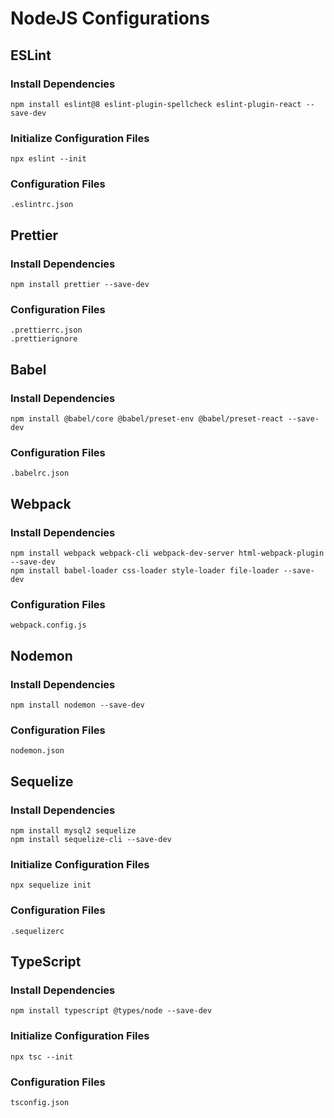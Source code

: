 # NodeJS Configurations

## ESLint

### Install Dependencies

    npm install eslint@8 eslint-plugin-spellcheck eslint-plugin-react --save-dev

### Initialize Configuration Files

    npx eslint --init

### Configuration Files

    .eslintrc.json

## Prettier

### Install Dependencies

    npm install prettier --save-dev

### Configuration Files

    .prettierrc.json
    .prettierignore

## Babel

### Install Dependencies

    npm install @babel/core @babel/preset-env @babel/preset-react --save-dev

### Configuration Files

    .babelrc.json

## Webpack

### Install Dependencies

    npm install webpack webpack-cli webpack-dev-server html-webpack-plugin --save-dev
    npm install babel-loader css-loader style-loader file-loader --save-dev

### Configuration Files

    webpack.config.js

## Nodemon

### Install Dependencies

    npm install nodemon --save-dev

### Configuration Files

    nodemon.json

## Sequelize

### Install Dependencies

    npm install mysql2 sequelize
    npm install sequelize-cli --save-dev

### Initialize Configuration Files

    npx sequelize init

### Configuration Files

    .sequelizerc

## TypeScript

### Install Dependencies

    npm install typescript @types/node --save-dev

### Initialize Configuration Files

    npx tsc --init

### Configuration Files

    tsconfig.json
